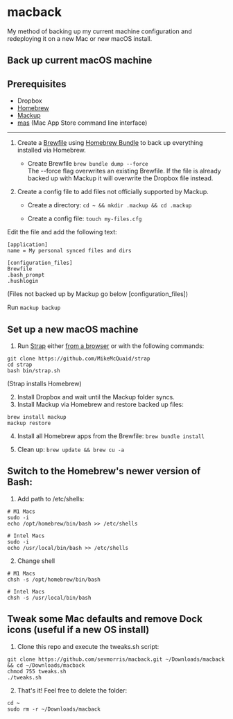 # macback

My method of backing up my current machine configuration and redeploying it on a new Mac or new macOS install.

## Back up current macOS machine

## Prerequisites
- Dropbox
- [Homebrew](https://brew.sh/)
- [Mackup](https://github.com/lra/mackup)
- [mas](https://github.com/mas-cli/mas) (Mac App Store command line interface)
---
1) Create a [Brewfile](https://github.com/Homebrew/homebrew-bundle) using [Homebrew Bundle](https://docs.brew.sh/Manpage#bundle-subcommand) to back up everything installed via Homebrew.

    - Create Brewfile
`brew bundle dump --force` <br>
The --force flag overwrites an existing Brewfile. If the file is already backed up with Mackup it will overwrite the Dropbox file instead.

2) Create a config file to add files not officially supported by Mackup.

    - Create a directory:
`cd ~ && mkdir .mackup && cd .mackup`<br>

    - Create a config file:
`touch my-files.cfg`

Edit the file and add the following text:

```
[application]
name = My personal synced files and dirs

[configuration_files]
Brewfile
.bash_prompt
.hushlogin
```
(Files not backed up by Mackup go below [configuration_files])

Run `mackup backup`


## Set up a new macOS machine

1) Run [Strap](https://macos-strap.herokuapp.com/) either [from a browser](https://macos-strap.herokuapp.com/) or with the following commands:

```
git clone https://github.com/MikeMcQuaid/strap
cd strap
bash bin/strap.sh
```

(Strap installs Homebrew)

2) Install Dropbox and wait until the Mackup folder syncs.
3) Install Mackup via Homebrew and restore backed up files:

```
brew install mackup
mackup restore
```

4) Install all Homebrew apps from the Brewfile:
 `brew bundle install`

5) Clean up:
`brew update && brew cu -a`

## Switch to the Homebrew's newer version of Bash:

1) Add path to /etc/shells:

```
# M1 Macs
sudo -i
echo /opt/homebrew/bin/bash >> /etc/shells

# Intel Macs
sudo -i
echo /usr/local/bin/bash >> /etc/shells
```

2) Change shell

```
# M1 Macs
chsh -s /opt/homebrew/bin/bash

# Intel Macs
chsh -s /usr/local/bin/bash
```


## Tweak some Mac defaults and remove Dock icons (useful if a new OS install)

1) Clone this repo and execute the tweaks.sh script:

```
git clone https://github.com/sevmorris/macback.git ~/Downloads/macback && cd ~/Downloads/macback
chmod 755 tweaks.sh
./tweaks.sh
```

2) That's it! Feel free to delete the folder:

```
cd ~
sudo rm -r ~/Downloads/macback
```
